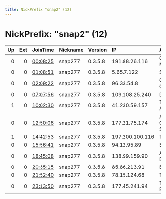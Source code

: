 ```yaml
---
title: NickPrefix "snap2" (12)
---
```


# NickPrefix: "snap2" (12)

|   Up |   Ext | JoinTime                                                                                            | Nickname   | Version   | IP              | AS                                      | CC   |   ORp |   Dirp | OS    | Contact   |   eFamMembers |
|-----:|------:|:----------------------------------------------------------------------------------------------------|:-----------|:----------|:----------------|:----------------------------------------|:-----|------:|-------:|:------|:----------|--------------:|
|    0 |     0 | [00:08:25](https://metrics.torproject.org/rs.html#details/77CF7ED38A58E1F484339D98004FD28FEEF88E08) | snap277    | 0.3.5.8   | 191.88.26.116   | Colombia Mu00F3vil                      | co   | 43707 |      0 | Linux | None      |             1 |
|    0 |     0 | [01:08:51](https://metrics.torproject.org/rs.html#details/5B33D982E6176483D5D0763B8AC6C5F3B31E9D66) | snap277    | 0.3.5.8   | 5.65.7.122      | Sky UK Limited                          | gb   | 40625 |      0 | Linux | None      |             1 |
|    0 |     0 | [02:09:22](https://metrics.torproject.org/rs.html#details/38E7667D49BE5EAF40F324469664E1EBDAA87766) | snap277    | 0.3.5.8   | 96.33.54.8      | Charter Communications                  | us   | 34919 |      0 | Linux | None      |             1 |
|    0 |     0 | [07:07:56](https://metrics.torproject.org/rs.html#details/B72369AC9FAD25D7758ADF362035B41FD942367F) | snap277    | 0.3.5.8   | 109.108.25.240  | DNA Oyj                                 | fi   | 39441 |      0 | Linux | None      |             1 |
|    1 |     0 | [10:02:30](https://metrics.torproject.org/rs.html#details/39080C40B2605389A3464F40FDBB92D5AFBD7E4D) | snap277    | 0.3.5.8   | 41.230.59.157   | Tunisia BackBone AS                     | tn   | 45661 |      0 | Linux | None      |             1 |
|    0 |     0 | [12:50:06](https://metrics.torproject.org/rs.html#details/707C41FF0A5BA9273AE726AFD92AD473D0A9C7CF) | snap277    | 0.3.5.8   | 177.21.75.174   | Action Communications, Security Brazil. | br   | 33891 |      0 | Linux | None      |             1 |
|    1 |     0 | [14:42:53](https://metrics.torproject.org/rs.html#details/06DD1D354D535D3CADCAB899C0B1D9680F0EB92C) | snap277    | 0.3.5.8   | 197.200.100.116 | Telecom Algeria                         | dz   | 34327 |      0 | Linux | None      |             1 |
|    0 |     0 | [15:56:41](https://metrics.torproject.org/rs.html#details/D946A5AA7C39D6F7BAFCE60E7D941FEBB692EA45) | snap277    | 0.3.5.8   | 94.12.95.89     | Sky UK Limited                          | gb   | 35925 |      0 | Linux | None      |             1 |
|    0 |     0 | [18:45:08](https://metrics.torproject.org/rs.html#details/61580335B022C9381FAFDC18ADA135FA031F844E) | snap277    | 0.3.5.8   | 138.99.159.90   | Acesso10 Datacenter                     | br   | 35253 |      0 | Linux | None      |             1 |
|    0 |     0 | [20:35:15](https://metrics.torproject.org/rs.html#details/129F5B4C435E0451352E4C1C47E74A053710B52B) | snap277    | 0.3.5.8   | 85.86.213.91    | Euskaltel S.A.                          | es   | 34727 |      0 | Linux | None      |             1 |
|    0 |     0 | [21:52:40](https://metrics.torproject.org/rs.html#details/023CAA8C7C57794F172A5B52BC3B6632323F98BD) | snap277    | 0.3.5.8   | 78.15.124.68    | Tiscali SpA                             | it   | 37489 |      0 | Linux | None      |             1 |
|    0 |     0 | [23:13:50](https://metrics.torproject.org/rs.html#details/64AB8F1F51AE00A5C7F68230FCABA4BAB288F499) | snap277    | 0.3.5.8   | 177.45.241.94   | TELEFu00D4NICA BRASIL S.A               | br   | 37777 |      0 | Linux | None      |             1 |
